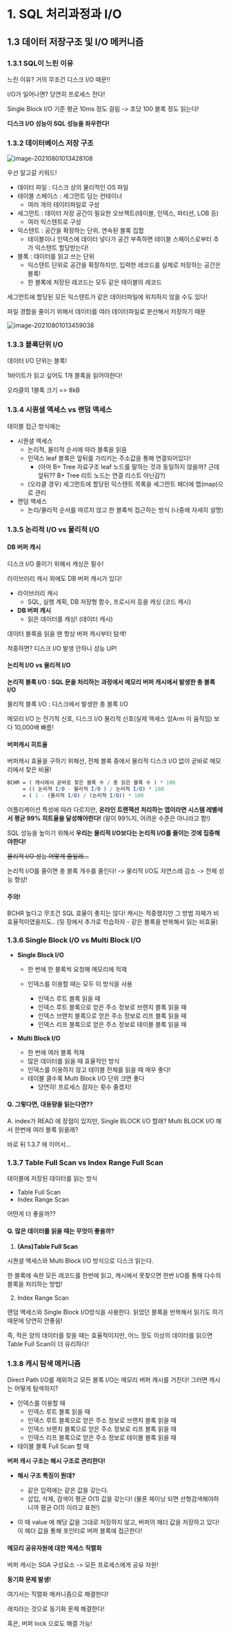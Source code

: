 # 1. SQL 처리과정과 I/O

## 1.3 데이터 저장구조 및 I/O 메커니즘

### 1.3.1 SQL이 느린 이유

느린 이유? 거의 무조건 디스크 I/O 때문!!

I/O가 일어나면? 당연히 프로세스 잔다!

Single Block I/O 기준 평균 10ms 정도 걸림
-> 초당 100 블록 정도 읽는다!

**디스크 I/O 성능이 SQL 성능을 좌우한다!**



### 1.3.2 데이터베이스 저장 구조

![image-20210801013428108](./img/image-20210801013428108.png)

우선 알고갈 키워드!

- 데이터 파일 : 디스크 상의 물리적인 OS 파일
- 테이블 스페이스 : 세그먼트 담는 컨테이너
  - 여러 개의 테이터파일로 구성
- 세그먼트 : 데이터 저장 공간이 필요한 오브젝트(테이블, 인덱스, 파티션, LOB 등)
  - 여러 익스텐트로 구성
- 익스텐트 : 공간을 확장하는 단위. 연속된 블록 집합
  - 테이블이나 인덱스에 데이터 넣다가 공간 부족하면 테이블 스페이스로부터 추가 익스텐트 할당받는다!
- 블록 : 데이터를 읽고 쓰는 단위
  - 익스텐트 단위로 공간을 확장하지만, 입력한 레코드를 실제로 저장하는 공간은 블록!
  - 한 블록에 저장된 레코드는 모두 같은 테이블의 레코드

세그먼트에 할당된 모든 익스텐트가 같은 데이터파일에 위치하지 않을 수도 있다!

파일 경합을 줄이기 위해서 데이터를 여러 데이터파일로 분산해서 저장하기 때문

![image-20210801013459038](./img/image-20210801013459038.png)





### 1.3.3 블록단위 I/O

데이터 I/O 단위는 블록!

1바이트가 읽고 싶어도 1개 블록을 읽어야한다!

오라클의 1블록 크기 => 8kB



### 1.3.4 시퀀셜 액세스 vs 랜덤 액세스

테이블 접근 방식에는

- 시퀀셜 액세스
  - 논리적, 물리적 순서에 따라 블록을 읽음
  - 인덱스 leaf 블록은 앞뒤를 가리키는 주소값을 통해 연결되어있다!
    - (아마 B+ Tree 자료구조 leaf 노드를 말하는 것과 동일하지 않을까? 근데 앞뒤?? B+ Tree 리트 노드는 연결 리스트 아닌감?)
  - (오라클 경우) 세그먼트에 할당된 익스텐트 목록을 세그먼트 헤더에 맵(map)으로 관리
- 랜덤 액세스
  - 논리/물리적 순서를 따르지 않고 한 블록씩 접근하는 방식 (나중에 자세히 설명)



### 1.3.5 논리적 I/O vs 물리적 I/O

#### DB 버퍼 캐시

디스크 I/O 줄이기 위해서 캐싱은 필수!

라이브러리 캐시 외에도 DB 버퍼 캐시가 있다!

- 라이브러리 캐시 
  - SQL, 실행 계획, DB 저장형 함수, 프로시저 등을 캐싱 (코드 캐시)
- **DB 버퍼 캐시**
  - 읽은 데이터를 캐싱! (데이터 캐시)

데이터 블록을 읽을 땐 항상 버퍼 캐시부터 탐색!

적중하면? 디스크 I/O 발생 안하니 성능 UP!



#### 논리적 I/O vs 물리적 I/O

**논리적 블록 I/O : SQL 문을 처리하는 과정에서 메모리 버퍼 캐시에서 발생한 총 블록  I/O**

물리적 블록 I/O : 디스크에서 발생한 총 블록 I/O

메모리 I/O 는 전기적 신호, 디스크 I/O 물리적 신호(실제 액세스 암Arm 이 움직임) 보다 10,000배 빠름!



#### 버퍼캐시 히트율

버퍼캐시 효율을 구하기 위해선, 
전체 블록 중에서 물리적 디스크 I/O 없이 곧바로 메모리에서 찾은 비율!

```mathematica
BCHR = ( 캐시에서 곧바로 찾은 블록 수 / 총 읽은 블록 수 ) * 100
     = (( 논리적 I/O - 물리적 I/O ) / 논리적 I/O) * 100
     = ( 1 - (물리적 I/O) / (논리적 I/O)) * 100
```

어플리케이션 특성에 따라 다르지만, 
**온라인 트랜잭션 처리하는 앱이라면 시스템 레벨에서 평균 99% 히트율을 달성해야한다!**
(말이 99%지, 어려운 수준은 아니라고 함!)

SQL 성능을 높이기 위해서 **우리는 물리적 I/O보다는 논리적 I/O를 줄이는 것에 집중해야한다!**

~~물리적 I/O 성능 어떻게 줄일래...~~

논리적 I/O를 줄이면 총 블록 개수를 줄인다! -> 물리적 I/O도 자연스레 감소 -> 전체 성능 향상!

#### 주의!

BCHR 높다고 무조건 SQL 효율이 좋지는 않다!
캐시는 적중했지만 그 방법 자체가 비효율적이였을지도..
(뒷 장에서 추가로 학습하자 - 같은 블록을 반복해서 읽는 비효율)



### 1.3.6 Single Block I/O vs Multi Block I/O

- **Single Block I/O**

  - 한 번에 한 블록씩 요청해 메모리에 적재

  - 인덱스를 이용할 때는 모두 이 방식을 사용

    - 인덱스 루트 블록 읽을 때
    - 인덱스 루트 블록으로 얻은 주소 정보로 브랜치 블록 읽을 때
    - 인덱스 브랜치 블록으로 얻은 주소 정보로 리프 블록 읽을 때
    - 인덱스 리프 블록으로 얻은 주소 정보로 테이블 블록 읽을 때

    

- **Multi Block I/O**

  - 한 번에 여러 블록 적재
  - 많은 데이터를 읽을 때 효율적인 방식
  - 인덱스를 이용하지 않고 테이블 전체를 읽을 때 매우 좋다! 
  - 테이블 클수록 Multi Block I/O 단위 크면 좋다
    - 당연히! 프로세스 잠자는 횟수 줄겠지!

#### Q. 그렇다면, 대용량을 읽는다면?? 

A. index가 READ 에 장점이 있지만, Single BLOCK I/O 할래? Multi BLOCK I/O 해서 한번에 여러 블록 읽을래?

바로 뒤 1.3.7 에 이어서...



### 1.3.7 Table Full Scan vs Index Range Full Scan

테이블에 저장된 데이터를 읽는 방식

- Table Full Scan
- Index Range Scan

어떤게 더 좋을까??

#### Q. 많은 데이터를 읽을 때는 무엇이 좋을까?

1. **(Ans)Table Full Scan**

시퀀셜 액세스와 Multi Block I/O 방식으로 디스크 읽는다.

한 블록에 속한 모든 레코드를 한번에 읽고, 캐시에서 못찾으면 한번 I/O를 통해 다수의 블록을 처리하는 방법!



2. Index Range Scan

랜덤 액세스와 Single Block I/O방식을 사용한다. 읽었던 블록을 반복해서 읽기도 하기 때문에 당연히 안좋음!

즉, 적은 양의 데이터를 찾을 때는 효율적이지만, 어느 정도 이상의 데이터를 읽으면 Table Full Scan이 더 유리하다!





### 1.3.8 캐시 탐색 메커니즘

Direct Path I/O를 제외하고 모든 블록 I/O는 메모리 버퍼 캐시를 거친다! 그러면 캐시는 어떻게 탐색하지?

- 인덱스를 이용할 때 
  - 인덱스 루트 블록 읽을 때
  - 인덱스 루트 블록으로 얻은 주소 정보로 브랜치 블록 읽을 때
  - 인덱스 브랜치 블록으로 얻은 주소 정보로 리프 블록 읽을 때
  - 인덱스 리프 블록으로 얻은 주소 정보로 테이블 블록 읽을 때
- 테이블 블록 Full Scan 할 때

**버퍼 캐시 구조는 해시 구조로 관리한다!**

- **해시 구조  특징이 뭔데?**
  - 같은 입력에는 같은 값을 갖는다.
  - 삽입, 삭제, 검색이 평균 O(1) 값을 갖는다! (물론 체이닝 되면 선형검색해야하니까 평균 O(1) 이라고 표현!)

- 이 때 value 에 해당 값을 그대로 저장하지 않고, 버퍼의 헤더 값을 저장하고 있다!
  이 헤더 값을 통해 포인터로 버퍼 블록에 접근한다!



#### 메모리 공유자원에 대한 액세스 직렬화

버퍼 캐시는 SGA 구성요소 -> 모든 프로세스에게 공유 자원!

**동기화 문제 발생!**

여기서는 직렬화 메커니즘으로 해결한다!

래치라는 것으로 동기화 문제 해결한다!

혹은, 버퍼 lock 으로도 해결 가능! 